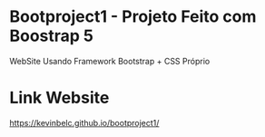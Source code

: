 # Bootproject1 - Projeto Feito com Boostrap 5
WebSite Usando Framework Bootstrap + CSS Próprio

# Link Website
https://kevinbelc.github.io/bootproject1/

